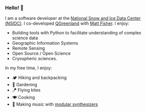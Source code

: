 ### Hello! 👋

I am a software developer at the
[National Snow and Ice Data Center (NSIDC)](https://nsidc.org/home). I
co-developed [QGreenland](https://github.com/nsidc/qgreenland) with [Matt
Fisher](https://github.com/MattF-NSIDC). I enjoy:

* Building tools with Python to facilitate understanding of complex science data
* Geographic Information Systems
* Remote Sensing
* Open Source / Open Science
* Cryospheric sciences.


In my free time, I enjoy:

* 🏕️ Hiking and backpacking
* 🌱 Gardening
* 🪁 Flying kites
* 🍽️ Cooking
* 🎹 Making music with [modular synthesizers](https://en.wikipedia.org/wiki/Modular_synthesizer)
